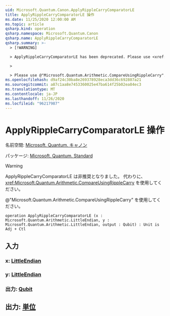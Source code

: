 ```yaml
---
uid: Microsoft.Quantum.Canon.ApplyRippleCarryComparatorLE
title: ApplyRippleCarryComparatorLE 操作
ms.date: 11/25/2020 12:00:00 AM
ms.topic: article
qsharp.kind: operation
qsharp.namespace: Microsoft.Quantum.Canon
qsharp.name: ApplyRippleCarryComparatorLE
qsharp.summary: >-
  > [!WARNING]

  > ApplyRippleCarryComparatorLE has been deprecated. Please use <xref:Microsoft.Quantum.Arithmetic.CompareUsingRippleCarry> instead.

  >

  > Please use @"Microsoft.Quantum.Arithmetic.CompareUsingRippleCarry".
ms.openlocfilehash: d9af24c30ba8e269378928eca3dd36c692807a21
ms.sourcegitcommit: a87c1aa8e7453360025e47ba614f25b02ea84ec3
ms.translationtype: MT
ms.contentlocale: ja-JP
ms.lasthandoff: 11/26/2020
ms.locfileid: "96217987"
---
```

# <a name="applyripplecarrycomparatorle-operation"></a>ApplyRippleCarryComparatorLE 操作

名前空間: [Microsoft. Quantum. キャノン](xref:Microsoft.Quantum.Canon)

パッケージ: [Microsoft. Quantum. Standard](https://nuget.org/packages/Microsoft.Quantum.Standard)


> [!WARNING]
> ApplyRippleCarryComparatorLE は非推奨となりました。 代わりに、<xref:Microsoft.Quantum.Arithmetic.CompareUsingRippleCarry> を使用してください。
>
> @"Microsoft.Quantum.Arithmetic.CompareUsingRippleCarry" を使用してください。



```qsharp
operation ApplyRippleCarryComparatorLE (x : Microsoft.Quantum.Arithmetic.LittleEndian, y : Microsoft.Quantum.Arithmetic.LittleEndian, output : Qubit) : Unit is Adj + Ctl
```


## <a name="input"></a>入力

### <a name="x--littleendian"></a>x: [LittleEndian](xref:Microsoft.Quantum.Arithmetic.LittleEndian)




### <a name="y--littleendian"></a>y: [LittleEndian](xref:Microsoft.Quantum.Arithmetic.LittleEndian)




### <a name="output--qubit"></a>出力: [Qubit](xref:microsoft.quantum.lang-ref.qubit)





## <a name="output--unit"></a>出力: [単位](xref:microsoft.quantum.lang-ref.unit)

